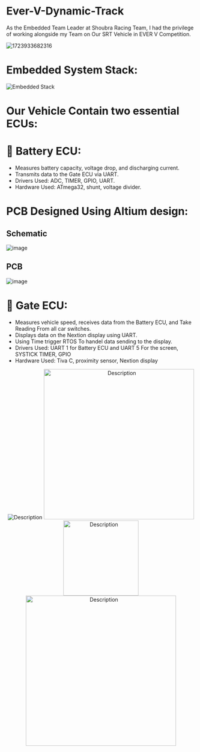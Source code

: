 # Ever-V-Dynamic-Track
As the Embedded Team Leader at Shoubra Racing Team, I had the privilege of working alongside my Team on Our SRT Vehicle in EVER V Competition. 

![1723933682316](https://github.com/user-attachments/assets/22d36326-e240-43b5-a55c-9fa3b617e009)

# Embedded System Stack:
![Embedded Stack](https://github.com/user-attachments/assets/c4bca202-f7de-4d7b-8e59-2f2b9b5a7722)

# Our Vehicle Contain two essential ECUs: 
# 🔋 Battery ECU: 
- Measures battery capacity, voltage drop, and discharging current.
- Transmits data to the Gate ECU via UART.
- Drivers Used: ADC, TIMER, GPIO, UART.
- Hardware Used: ATmega32, shunt, voltage divider.

# PCB Designed Using Altium design:
## Schematic
![image](https://github.com/user-attachments/assets/1e729f6c-5594-4678-b3a0-460495e25dab)

## PCB
![image](https://github.com/user-attachments/assets/5107a0f8-a0b7-42de-88c2-b2ca25308ea4)


# 🚦 Gate ECU:
- Measures vehicle speed, receives data from the Battery ECU, and Take Reading From all car switches.
- Displays data on the Nextion display using UART.
- Using Time trigger RTOS To handel data sending to the display.
- Drivers Used: UART 1 for Battery ECU and UART 5 For the screen, SYSTICK TIMER, GPIO
- Hardware Used: Tiva C, proximity sensor, Nextion display

<p align="center">
  <img src="https://github.com/user-attachments/assets/8206a351-e89c-4ec1-95af-8d8d540353e2" alt="Description">
  <img src="https://github.com/user-attachments/assets/c7520b7c-3568-4078-a711-c50ab47cfebc" alt="Description" width=400>
  <img src="https://github.com/user-attachments/assets/bcb5368e-1f7e-4d12-9367-a3e375d18f77" alt="Description" width=200>
  <img src="https://github.com/user-attachments/assets/5d22e003-f655-468a-998e-046dabd0ec51" alt="Description" width=400>
</p>
